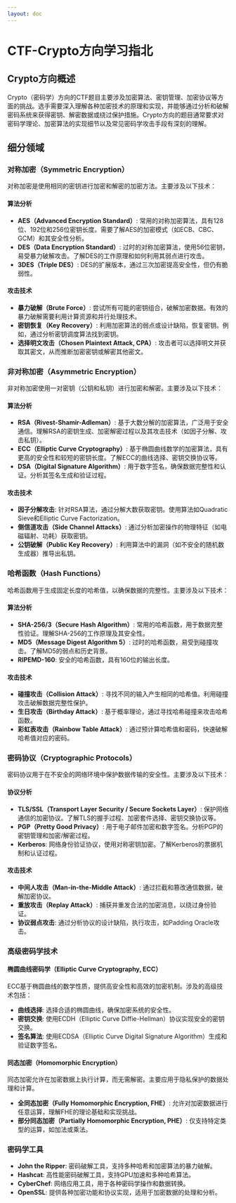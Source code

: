 ```yaml
---
layout: doc
---
```


# CTF-Crypto方向学习指北

## Crypto方向概述

Crypto（密码学）方向的CTF题目主要涉及加密算法、密钥管理、加密协议等方面的挑战。选手需要深入理解各种加密技术的原理和实现，并能够通过分析和破解密码系统来获得密钥、解密数据或绕过保护措施。Crypto方向的题目通常要求对密码学理论、加密算法的实现细节以及常见密码学攻击手段有深刻的理解。

## 细分领域

### 对称加密（Symmetric Encryption）

对称加密是使用相同的密钥进行加密和解密的加密方法。主要涉及以下技术：

#### 算法分析

- **AES（Advanced Encryption Standard）**: 常用的对称加密算法，具有128位、192位和256位密钥长度。需要了解AES的加密模式（如ECB、CBC、GCM）和其安全性分析。
- **DES（Data Encryption Standard）**: 过时的对称加密算法，使用56位密钥，易受暴力破解攻击。了解DES的工作原理和如何利用其弱点进行攻击。
- **3DES（Triple DES）**: DES的扩展版本，通过三次加密提高安全性，但仍有脆弱性。

#### 攻击技术

- **暴力破解（Brute Force）**: 尝试所有可能的密钥组合，破解加密数据。有效的暴力破解需要利用计算资源和并行处理技术。
- **密钥恢复（Key Recovery）**: 利用加密算法的弱点或设计缺陷，恢复密钥。例如，通过分析密钥调度算法找到密钥。
- **选择明文攻击（Chosen Plaintext Attack, CPA）**: 攻击者可以选择明文并获取其密文，从而推断加密密钥或解密其他密文。

### 非对称加密（Asymmetric Encryption）

非对称加密使用一对密钥（公钥和私钥）进行加密和解密。主要涉及以下技术：

#### 算法分析

- **RSA（Rivest-Shamir-Adleman）**: 基于大数分解的加密算法，广泛用于安全通信。理解RSA的密钥生成、加密解密过程以及其攻击技术（如因子分解、攻击私钥）。
- **ECC（Elliptic Curve Cryptography）**: 基于椭圆曲线数学的加密算法，具有更高的安全性和较短的密钥长度。了解ECC的曲线选择、密钥交换协议等。
- **DSA（Digital Signature Algorithm）**: 用于数字签名，确保数据完整性和认证。分析其签名生成和验证过程。

#### 攻击技术

- **因子分解攻击**: 针对RSA算法，通过分解大数获取密钥。使用算法如Quadratic Sieve和Elliptic Curve Factorization。
- **侧信道攻击（Side Channel Attacks）**: 通过分析加密操作的物理特征（如电磁辐射、功耗）获取密钥。
- **公钥破解（Public Key Recovery）**: 利用算法中的漏洞（如不安全的随机数生成器）推导出私钥。

### 哈希函数（Hash Functions）

哈希函数用于生成固定长度的哈希值，以确保数据的完整性。主要涉及以下技术：

#### 算法分析

- **SHA-256/3（Secure Hash Algorithm）**: 常用的哈希函数，用于数据完整性验证。理解SHA-256的工作原理及其安全性。
- **MD5（Message Digest Algorithm 5）**: 过时的哈希函数，易受到碰撞攻击。了解MD5的弱点和历史背景。
- **RIPEMD-160**: 安全的哈希函数，具有160位的输出长度。

#### 攻击技术

- **碰撞攻击（Collision Attack）**: 寻找不同的输入产生相同的哈希值。利用碰撞攻击破解数据完整性保护。
- **生日攻击（Birthday Attack）**: 基于概率理论，通过寻找哈希碰撞来攻击哈希函数。
- **彩虹表攻击（Rainbow Table Attack）**: 通过预计算哈希值和密码，快速破解哈希值对应的密码。

### 密码协议（Cryptographic Protocols）

密码协议用于在不安全的网络环境中保护数据传输的安全性。主要涉及以下技术：

#### 协议分析

- **TLS/SSL（Transport Layer Security / Secure Sockets Layer）**: 保护网络通信的加密协议。了解TLS的握手过程、加密套件选择、密钥交换协议等。
- **PGP（Pretty Good Privacy）**: 用于电子邮件加密和数字签名。分析PGP的密钥管理和加密/解密过程。
- **Kerberos**: 网络身份验证协议，使用对称密钥加密。了解Kerberos的票据机制和认证过程。

#### 攻击技术

- **中间人攻击（Man-in-the-Middle Attack）**: 通过拦截和篡改通信数据，破解加密协议。
- **重放攻击（Replay Attack）**: 捕获并重发合法的加密消息，以绕过身份验证。
- **协议弱点攻击**: 通过分析协议的设计缺陷，执行攻击，如Padding Oracle攻击。

### 高级密码学技术

#### 椭圆曲线密码学（Elliptic Curve Cryptography, ECC）

ECC基于椭圆曲线的数学性质，提供高安全性和高效的加密机制。涉及的高级技术包括：

- **曲线选择**: 选择合适的椭圆曲线，确保加密系统的安全性。
- **密钥交换**: 使用ECDH（Elliptic Curve Diffie-Hellman）协议实现安全的密钥交换。
- **签名算法**: 使用ECDSA（Elliptic Curve Digital Signature Algorithm）生成和验证数字签名。

#### 同态加密（Homomorphic Encryption）

同态加密允许在加密数据上执行计算，而无需解密。主要应用于隐私保护的数据处理和计算。

- **全同态加密（Fully Homomorphic Encryption, FHE）**: 允许对加密数据进行任意运算，理解FHE的理论基础和实现挑战。
- **部分同态加密（Partially Homomorphic Encryption, PHE）**: 仅支持特定类型的运算，如加法或乘法。

### 密码学工具

- **John the Ripper**: 密码破解工具，支持多种哈希和加密算法的暴力破解。
- **Hashcat**: 高性能密码破解工具，支持GPU加速和多种哈希算法。
- **CyberChef**: 网络应用工具，用于各种密码学操作和数据转换。
- **OpenSSL**: 提供各种加密功能和协议实现，适用于加密数据的处理和分析。

<PageRebuild />
